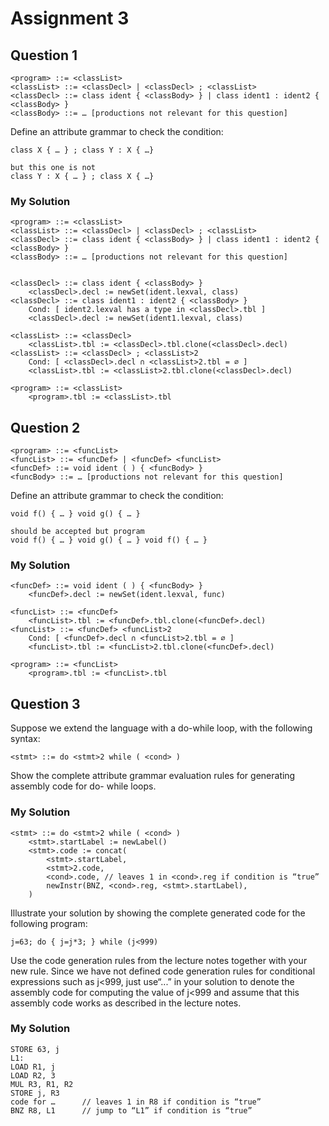 # Assignment 3

## Question 1

```text
<program> ::= <classList>
<classList> ::= <classDecl> | <classDecl> ; <classList>
<classDecl> ::= class ident { <classBody> } | class ident1 : ident2 { <classBody> }
<classBody> ::= … [productions not relevant for this question]
```

Define an attribute grammar to check the condition:

```text
class X { … } ; class Y : X { …}

but this one is not
class Y : X { … } ; class X { …}
```

### My Solution

```text
<program> ::= <classList>
<classList> ::= <classDecl> | <classDecl> ; <classList>
<classDecl> ::= class ident { <classBody> } | class ident1 : ident2 { <classBody> }
<classBody> ::= … [productions not relevant for this question]


<classDecl> ::= class ident { <classBody> }
    <classDecl>.decl := newSet(ident.lexval, class)
<classDecl> ::= class ident1 : ident2 { <classBody> }
    Cond: [ ident2.lexval has a type in <classDecl>.tbl ]
    <classDecl>.decl := newSet(ident1.lexval, class)

<classList> ::= <classDecl>
    <classList>.tbl := <classDecl>.tbl.clone(<classDecl>.decl)
<classList> ::= <classDecl> ; <classList>2
    Cond: [ <classDecl>.decl ∩ <classList>2.tbl = ∅ ]
    <classList>.tbl := <classList>2.tbl.clone(<classDecl>.decl)

<program> ::= <classList>
    <program>.tbl := <classList>.tbl
```

## Question 2

```text
<program> ::= <funcList>
<funcList> ::= <funcDef> | <funcDef> <funcList>
<funcDef> ::= void ident ( ) { <funcBody> }
<funcBody> ::= … [productions not relevant for this question]
```

Define an attribute grammar to check the condition:

```text
void f() { … } void g() { … }

should be accepted but program
void f() { … } void g() { … } void f() { … }
```

### My Solution

```text
<funcDef> ::= void ident ( ) { <funcBody> }
    <funcDef>.decl := newSet(ident.lexval, func)

<funcList> ::= <funcDef>
    <funcList>.tbl := <funcDef>.tbl.clone(<funcDef>.decl)
<funcList> ::= <funcDef> <funcList>2
    Cond: [ <funcDef>.decl ∩ <funcList>2.tbl = ∅ ]
    <funcList>.tbl := <funcList>2.tbl.clone(<funcDef>.decl)

<program> ::= <funcList>
    <program>.tbl := <funcList>.tbl
```

## Question 3

Suppose we extend the language with a do-while loop, with the following syntax:

```text
<stmt> ::= do <stmt>2 while ( <cond> )
```

Show the complete attribute grammar evaluation rules for generating assembly code for do-
while loops.

### My Solution

```text
<stmt> ::= do <stmt>2 while ( <cond> )
    <stmt>.startLabel := newLabel()
    <stmt>.code := concat(
        <stmt>.startLabel,
        <stmt>2.code,
        <cond>.code, // leaves 1 in <cond>.reg if condition is “true”
        newInstr(BNZ, <cond>.reg, <stmt>.startLabel),
    )
```

Illustrate your solution by showing the complete generated code for the following program:

```text
j=63; do { j=j*3; } while (j<999)
```

Use the code generation rules from the lecture notes together with your new rule. Since
we have not defined code generation rules for conditional expressions such as j<999, just use“...” in your solution to denote the assembly code for computing the value of j<999 and assume that this assembly code works as described in the lecture notes.

### My Solution

```text
STORE 63, j
L1:
LOAD R1, j
LOAD R2, 3
MUL R3, R1, R2
STORE j, R3
code for …      // leaves 1 in R8 if condition is “true”
BNZ R8, L1      // jump to “L1” if condition is “true”
```
